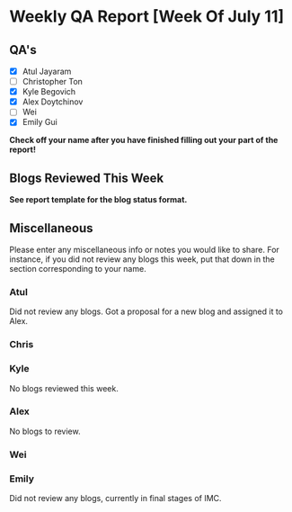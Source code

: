 # Weekly QA Report [Week Of July 11]

## QA's

- [X] Atul Jayaram
- [ ] Christopher Ton
- [X] Kyle Begovich
- [x] Alex Doytchinov
- [ ] Wei
- [x] Emily Gui

**Check off your name after you have finished filling out your part of the report!**

## Blogs Reviewed This Week 

**See report template for the blog status format.**


## Miscellaneous 
Please enter any miscellaneous info or notes you would like to share. For instance, if you did not review any blogs this week, put that down in the section corresponding to your name.
 
### Atul
Did not review any blogs. Got a proposal for a new blog and assigned it to Alex.
### Chris

### Kyle

No blogs reviewed this week.

### Alex

No blogs to review. 

### Wei

### Emily

Did not review any blogs, currently in final stages of IMC.
